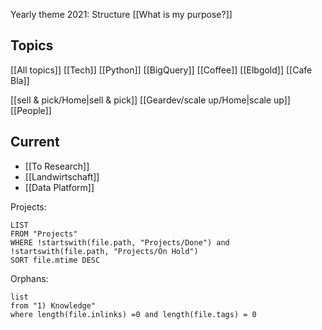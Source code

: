 Yearly theme 2021: Structure
[[What is my purpose?]]

## Topics
[[All topics]]
[[Tech]] [[Python]] [[BigQuery]]
[[Coffee]] [[Elbgold]] [[Cafe Bla]]

[[sell & pick/Home|sell & pick]] [[Geardev/scale up/Home|scale up]]
[[People]]

## Current
- [[To Research]]
- [[Landwirtschaft]]
- [[Data Platform]]

Projects:
```dataview
LIST
FROM "Projects"
WHERE !startswith(file.path, "Projects/Done") and !startswith(file.path, "Projects/On Hold")
SORT file.mtime DESC
```

Orphans:
```dataview
list
from "1) Knowledge"
where length(file.inlinks) =0 and length(file.tags) = 0
```
